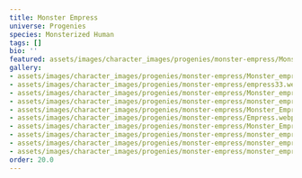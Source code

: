 ```yaml
---
title: Monster Empress
universe: Progenies
species: Monsterized Human
tags: []
bio: ''
featured: assets/images/character_images/progenies/monster-empress/Monster_empress_red.webp
gallery:
- assets/images/character_images/progenies/monster-empress/Monster_empress_red.webp
- assets/images/character_images/progenies/monster-empress/empress33.webp
- assets/images/character_images/progenies/monster-empress/Monster_empress (1).webp
- assets/images/character_images/progenies/monster-empress/monster_empress.webp
- assets/images/character_images/progenies/monster-empress/Monster_Empress_lazy.webp
- assets/images/character_images/progenies/monster-empress/Empress.webp
- assets/images/character_images/progenies/monster-empress/Monster_Empress_holding.webp
- assets/images/character_images/progenies/monster-empress/monster_empress (2).webp
- assets/images/character_images/progenies/monster-empress/monster_empress2.webp
- assets/images/character_images/progenies/monster-empress/monster_empress_ref.webp
order: 20.0
---
```


